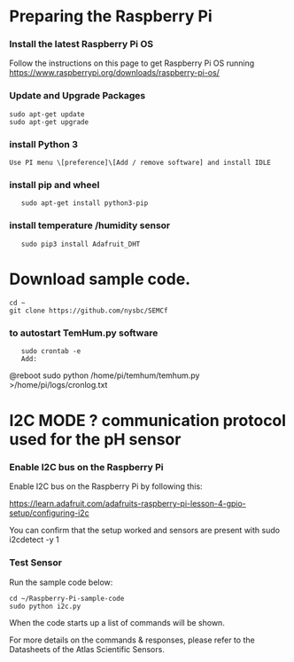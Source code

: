 
# Preparing the Raspberry Pi #
### Install the latest Raspberry Pi OS
Follow the instructions on this page to get Raspberry Pi OS running
https://www.raspberrypi.org/downloads/raspberry-pi-os/


### Update and Upgrade Packages 
    
    sudo apt-get update
    sudo apt-get upgrade

###  install Python 3 ###

	Use PI menu \[preference]\[Add / remove software] and install IDLE


### install pip and wheel  ###
 
       sudo apt-get install python3-pip
       
### install temperature /humidity sensor ###
       sudo pip3 install Adafruit_DHT


# Download sample code.
    
    cd ~
    git clone https://github.com/nysbc/SEMCf

### to autostart TemHum.py software ###
       sudo crontab -e
       Add:
@reboot sudo python /home/pi/temhum/temhum.py >/home/pi/logs/cronlog.txt



# I2C MODE ? communication protocol used for the pH sensor #


### Enable I2C bus on the Raspberry Pi ###

Enable I2C bus on the Raspberry Pi by following this:

https://learn.adafruit.com/adafruits-raspberry-pi-lesson-4-gpio-setup/configuring-i2c

You can confirm that the setup worked and sensors are present with 
sudo i2cdetect -y 1





### Test Sensor ###
    
Run the sample code below:
    
    cd ~/Raspberry-Pi-sample-code
    sudo python i2c.py

When the code starts up a list of commands will be shown.

For more details on the commands & responses, please refer to the Datasheets of the Atlas Scientific Sensors.


